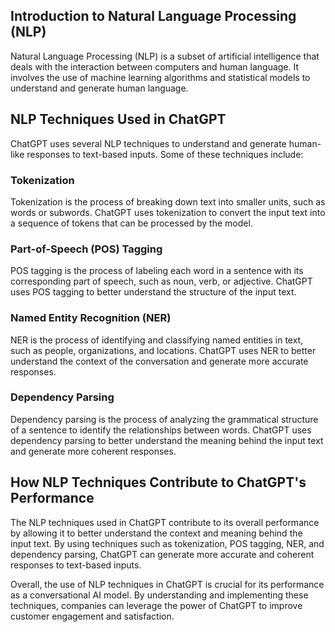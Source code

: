 
Introduction to Natural Language Processing (NLP)
-------------------------------------------------

Natural Language Processing (NLP) is a subset of artificial intelligence that deals with the interaction between computers and human language. It involves the use of machine learning algorithms and statistical models to understand and generate human language.

NLP Techniques Used in ChatGPT
------------------------------

ChatGPT uses several NLP techniques to understand and generate human-like responses to text-based inputs. Some of these techniques include:

### Tokenization

Tokenization is the process of breaking down text into smaller units, such as words or subwords. ChatGPT uses tokenization to convert the input text into a sequence of tokens that can be processed by the model.

### Part-of-Speech (POS) Tagging

POS tagging is the process of labeling each word in a sentence with its corresponding part of speech, such as noun, verb, or adjective. ChatGPT uses POS tagging to better understand the structure of the input text.

### Named Entity Recognition (NER)

NER is the process of identifying and classifying named entities in text, such as people, organizations, and locations. ChatGPT uses NER to better understand the context of the conversation and generate more accurate responses.

### Dependency Parsing

Dependency parsing is the process of analyzing the grammatical structure of a sentence to identify the relationships between words. ChatGPT uses dependency parsing to better understand the meaning behind the input text and generate more coherent responses.

How NLP Techniques Contribute to ChatGPT's Performance
------------------------------------------------------

The NLP techniques used in ChatGPT contribute to its overall performance by allowing it to better understand the context and meaning behind the input text. By using techniques such as tokenization, POS tagging, NER, and dependency parsing, ChatGPT can generate more accurate and coherent responses to text-based inputs.

Overall, the use of NLP techniques in ChatGPT is crucial for its performance as a conversational AI model. By understanding and implementing these techniques, companies can leverage the power of ChatGPT to improve customer engagement and satisfaction.

